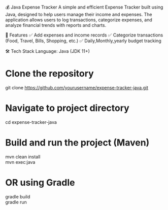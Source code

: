 💰 Java Expense Tracker
A simple and efficient Expense Tracker built using Java, designed to help users manage their income and expenses. The application allows users to log transactions, categorize expenses, and analyze financial trends with reports and charts.

🚀 Features
✅ Add expenses and income records
✅ Categorize transactions (Food, Travel, Bills, Shopping, etc.)
✅ Daily,Monthly,yearly budget tracking

🛠️ Tech Stack
Language: Java (JDK 11+)

# Clone the repository
git clone https://github.com/yourusername/expense-tracker-java.git

# Navigate to project directory
cd expense-tracker-java

# Build and run the project (Maven)
mvn clean install  
mvn exec:java  

# OR using Gradle
gradle build  
gradle run  
